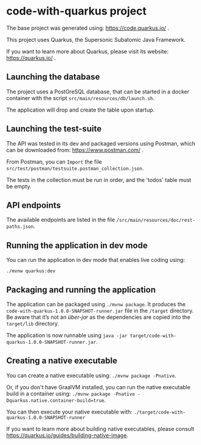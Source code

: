 # code-with-quarkus project

The base project was generated using: https://code.quarkus.io/ .

This project uses Quarkus, the Supersonic Subatomic Java Framework.

If you want to learn more about Quarkus, please visit its website: https://quarkus.io/ .

## Launching the database

The project uses a PostGreSQL database, that can be started in a docker container with the script `src/main/resources/db/launch.sh`.

The application will drop and create the table upon startup.

## Launching the test-suite

The API was tested in its dev and packaged versions using Postman, which can be downloaded from: https://www.postman.com/ .

From Postman, you can `Import` the file `src/test/postman/testsuite.postman_collection.json`.

The tests in the collection must be run in order, and the 'todos' table must be empty.

## API endpoints

The available endpoints are listed in the file `/src/main/resources/doc/rest-paths.json`.

## Running the application in dev mode

You can run the application in dev mode that enables live coding using:
```
./mvnw quarkus:dev
```

## Packaging and running the application

The application can be packaged using `./mvnw package`.
It produces the `code-with-quarkus-1.0.0-SNAPSHOT-runner.jar` file in the `/target` directory.
Be aware that it’s not an _über-jar_ as the dependencies are copied into the `target/lib` directory.

The application is now runnable using `java -jar target/code-with-quarkus-1.0.0-SNAPSHOT-runner.jar`.

## Creating a native executable

You can create a native executable using: `./mvnw package -Pnative`.

Or, if you don't have GraalVM installed, you can run the native executable build in a container using: `./mvnw package -Pnative -Dquarkus.native.container-build=true`.

You can then execute your native executable with: `./target/code-with-quarkus-1.0.0-SNAPSHOT-runner`

If you want to learn more about building native executables, please consult https://quarkus.io/guides/building-native-image.

